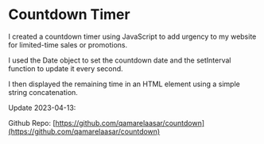 # Countdown Timer

I created a countdown timer using JavaScript to add urgency to my website for limited-time sales or promotions. 

I used the Date object to set the countdown date and the setInterval function to update it every second. 

I then displayed the remaining time in an HTML element using a simple string concatenation.

Update 2023-04-13:

Github Repo: [https://github.com/qamarelaasar/countdown](https://github.com/qamarelaasar/countdown)


